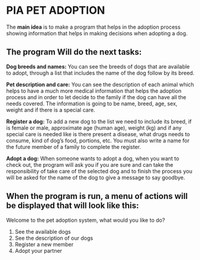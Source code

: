 PIA PET ADOPTION
===================
The **main idea** is to make a program that helps in the adoption process showing information that helps in making decisions when adopting a dog.

The program Will do the next tasks:
-----------------------------------
**Dog breeds and names:** You can see the breeds of dogs that are available to adopt, through a list that includes the name of the dog follow by its breed.

**Pet description and care:** You can see the description of each animal which helps to have a much more medical information that helps the adoption process and in order to let decide to the family if the dog can have all the needs covered. The information is going to be name, breed, age, sex, weight and if there is a special care.

**Register a dog:** To add a new dog to the list we need to include its breed, if is female or male, approximate age (human age), weight (kg) and if any special care is needed like is there present a disease, what drugs needs to consume, kind of dog’s food, portions, etc. You must also write a name for the future member of a family to complete the register.

**Adopt a dog:** When someone wants to adopt a dog, when you want to check out, the program will ask you if you are sure and can take the responsibility of take care of the selected dog and to finish the process you will be asked for the name of the dog to give a message to say goodbye. 

When the program is run, a menu of actions will be displayed that will look like this:
--------------------------------------------------------------------------------------
Welcome to the pet adoption system, what would you like to do?
1. See the available dogs
2. See the description of our dogs
3. Register a new member
4. Adopt your partner

